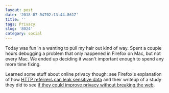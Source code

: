 ```yaml
---
layout: post
date: '2018-07-04T02:13:44.861Z'
title: ''
tags: Privacy
slug: '8024'
category: social
---
```

Today was fun in a wanting to pull my hair out kind of way. Spent a couple hours debugging a problem that only happened in Firefox on Mac, but not every Mac. We ended up deciding it wasn&#39;t important enough to spend any more time fixing. 

Learned some stuff about online privacy though: see Firefox&#39;s explanation of how [HTTP referrers can leak sensitive data](https://blog.mozilla.org/security/2018/01/31/preventing-data-leaks-by-stripping-path-information-in-http-referrers/) and their writeup of a study they did to see [if they could improve privacy without breaking the web](https://blog.mozilla.org/data/2018/01/26/improving-privacy-without-breaking-the-web/).
